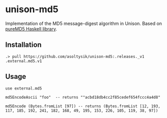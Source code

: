 # unison-md5

Implementation of the MD5 message-digest algorithm in Unison. Based on [pureMD5 Haskell library](https://github.com/TomMD/pureMD5).


## Installation

```
.> pull https://github.com/asoltysik/unison-md5:.releases._v1 .external.md5.v1 
```


## Usage


```
use external.md5

md5EncodeAscii "foo"  -- returns ""acbd18db4cc2f85cedef654fccc4a4d8"

md5Encode (Bytes.fromList [97]) -- returns (Bytes.fromList [12, 193, 117, 185, 192, 241, 182, 168, 49, 195, 153, 226, 105, 119, 38, 97])
```
